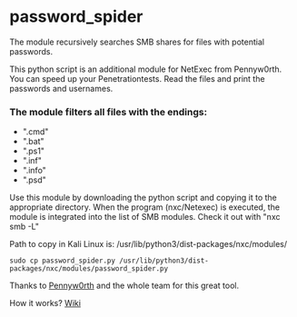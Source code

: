 # password_spider
The module recursively searches SMB shares for files with potential passwords.

This python script is an additional module for NetExec from Pennyw0rth.
You can speed up your Penetrationtests. Read the files and print the passwords and usernames.

### The module filters all files with the endings: 
* ".cmd" 
* ".bat" 
* ".ps1" 
* ".inf"
* ".info"
* ".psd"

Use this module by downloading the python script and copying it to the appropriate directory.
When the program (nxc/Netexec) is executed, the module is integrated into the list of SMB modules. Check it out with "nxc smb -L"

Path to copy in Kali Linux is: /usr/lib/python3/dist-packages/nxc/modules/

```shell
sudo cp password_spider.py /usr/lib/python3/dist-packages/nxc/modules/password_spider.py
```

Thanks to [Pennyw0rth](https://github.com/Pennyw0rth/NetExec) and the whole team for this great tool.

How it works? [Wiki](https://github.com/Klau5t4ler0x90/password_spider/wiki/password_spider)
